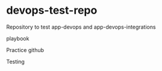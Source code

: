 # devops-test-repo

Repository to test app-devops and app-devops-integrations

playbook

Practice github 

Testing
